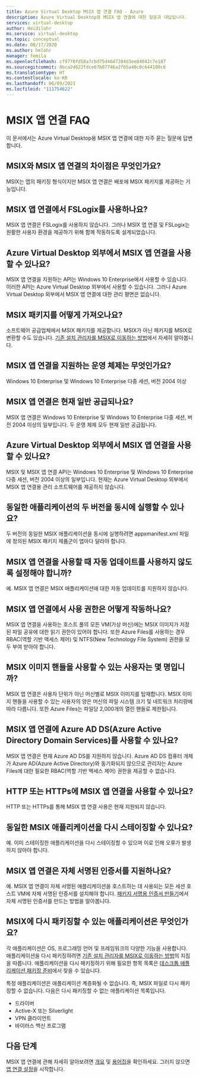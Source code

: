 ```yaml
---
title: Azure Virtual Desktop MSIX 앱 연결 FAQ - Azure
description: Azure Virtual Desktop용 MSIX 앱 연결에 대한 질문과 대답입니다.
services: virtual-desktop
author: Heidilohr
ms.service: virtual-desktop
ms.topic: conceptual
ms.date: 08/17/2020
ms.author: helohr
manager: femila
ms.openlocfilehash: cf9770fd58a7cbd75d4647284d3ee84042c7e187
ms.sourcegitcommit: 8bca2d622fdce67b07746a2fb5a40c0c644100c6
ms.translationtype: HT
ms.contentlocale: ko-KR
ms.lasthandoff: 06/09/2021
ms.locfileid: "111754622"
---
```

# <a name="msix-app-attach-faq"></a>MSIX 앱 연결 FAQ

이 문서에서는 Azure Virtual Desktop용 MSIX 앱 연결에 대한 자주 묻는 질문에 답변합니다.

## <a name="whats-the-difference-between-msix-and-msix-app-attach"></a>MSIX와 MSIX 앱 연결의 차이점은 무엇인가요?

MSIX는 앱의 패키징 형식이지만 MSIX 앱 연결은 배포에 MSIX 패키지를 제공하는 기능입니다.

## <a name="does-msix-app-attach-use-fslogix"></a>MSIX 앱 연결에서 FSLogix를 사용하나요?

MSIX 앱 연결은 FSLogix를 사용하지 않습니다. 그러나 MSIX 앱 연결 및 FSLogix는 원활한 사용자 환경을 제공하기 위해 함께 작동하도록 설계되었습니다.

## <a name="can-i-use-the-msix-app-attach-outside-of-azure-virtual-desktop"></a>Azure Virtual Desktop 외부에서 MSIX 앱 연결을 사용할 수 있나요?

MSIX 앱 연결을 지원하는 API는 Windows 10 Enterprise에서 사용할 수 있습니다. 이러한 API는 Azure Virtual Desktop 외부에서 사용할 수 있습니다. 그러나 Azure Virtual Desktop 외부에서 MSIX 앱 연결에 대한 관리 평면은 없습니다.

## <a name="how-do-i-get-an-msix-package"></a>MSIX 패키지를 어떻게 가져오나요?

소프트웨어 공급업체에서 MSIX 패키지를 제공합니다. MSIX가 아닌 패키지를 MSIX로 변환할 수도 있습니다. [기존 설치 관리자를 MSIX로 이동하는 방법](/windows/msix/packaging-tool/create-an-msix-overview#how-to-move-your-existing-installers-to-msix)에서 자세히 알아봅니다.

## <a name="which-operating-systems-support-msix-app-attach"></a>MSIX 앱 연결을 지원하는 운영 체제는 무엇인가요?

Windows 10 Enterprise 및 Windows 10 Enterprise 다중 세션, 버전 2004 이상

## <a name="is-msix-app-attach-currently-generally-available"></a>MSIX 앱 연결은 현재 일반 공급되나요?

MSIX 앱 연결은 Windows 10 Enterprise 및 Windows 10 Enterprise 다중 세션, 버전 2004 이상의 일부입니다. 두 운영 체제 모두 현재 일반 공급됩니다. 

## <a name="can-i-use-msix-app-attach-outside-of-azure-virtual-desktop"></a>Azure Virtual Desktop 외부에서 MSIX 앱 연결을 사용할 수 있나요?

MSIX 및 MSIX 앱 연결 API는 Windows 10 Enterprise 및 Windows 10 Enterprise 다중 세션, 버전 2004 이상의 일부입니다. 현재는 Azure Virtual Desktop 외부에서 MSIX 앱 연결용 관리 소프트웨어를 제공하지 않습니다.

## <a name="can-i-run-two-versions-of-the-same-application-at-the-same-time"></a>동일한 애플리케이션의 두 버전을 동시에 실행할 수 있나요?

두 버전의 동일한 MSIX 애플리케이션을 동시에 실행하려면 appxmanifest.xml 파일에 정의된 MSIX 패키지 제품군이 앱마다 달라야 합니다.

## <a name="should-i-disable-auto-update-when-using-msix-app-attach"></a>MSIX 앱 연결을 사용할 때 자동 업데이트를 사용하지 않도록 설정해야 합니까?

예. MSIX 앱 연결은 MSIX 애플리케이션에 대한 자동 업데이트를 지원하지 않습니다.

## <a name="how-do-permissions-work-with-msix-app-attach"></a>MSIX 앱 연결에서 사용 권한은 어떻게 작동하나요?

MSIX 앱 연결을 사용하는 호스트 풀의 모든 VM(가상 머신)에는 MSIX 이미지가 저장된 파일 공유에 대한 읽기 권한이 있어야 합니다. 또한 Azure Files를 사용하는 경우 RBAC(역할 기반 액세스 제어) 및 NTFS(New Technology File System) 권한을 모두 부여 받아야 합니다.

## <a name="how-many-users-can-use-an-msix-image-handle"></a>MSIX 이미지 핸들을 사용할 수 있는 사용자는 몇 명입니까?

MSIX 앱 연결은 사용자 단위가 아닌 머신별로 MSIX 이미지를 탑재합니다. MSIX 이미지 핸들을 사용할 수 있는 사용자의 양은 머신의 파일 시스템 크기 및 네트워크 처리량에 따라 다릅니다. 또한 Azure Files는 파일당 2,000개의 열린 핸들로 제한됩니다. 

## <a name="can-i-use-azure-active-directory-domain-services-azure-ad-ds-with-msix-app-attach"></a>MSIX 앱 연결에 Azure AD DS(Azure Active Directory Domain Services)를 사용할 수 있나요?

MSIX 앱 연결은 현재 Azure AD DS를 지원하지 않습니다. Azure AD DS 컴퓨터 개체가 Azure AD(Azure Active Directory)와 동기화되지 않으므로 관리자는 Azure Files에 대한 필요한 RBAC(역할 기반 액세스 제어) 권한을 제공할 수 없습니다.

## <a name="can-i-use-msix-app-attach-for-http-or-https"></a>HTTP 또는 HTTPs에 MSIX 앱 연결을 사용할 수 있나요?

HTTP 또는 HTTPs를 통해 MSIX 앱 연결 사용은 현재 지원되지 않습니다.

## <a name="can-i-restage-the-same-msix-application"></a>동일한 MSIX 애플리케이션을 다시 스테이징할 수 있나요?

예. 이미 스테이징한 애플리케이션을 다시 스테이징할 수 있으며 이로 인해 오류가 발생하지 않아야 합니다.

## <a name="does-msix-app-attach-support-self-signed-certificates"></a>MSIX 앱 연결은 자체 서명된 인증서를 지원하나요?

예. MSIX 앱 연결이 자체 서명된 애플리케이션을 호스트하는 데 사용되는 모든 세션 호스트 VM에 자체 서명된 인증서를 설치해야 합니다. [패키지 서명용 인증서 만들기](/windows/msix/package/create-certificate-package-signing)에서 자체 서명된 인증서를 만드는 방법을 알아봅니다.

## <a name="what-applications-can-i-repackage-to-msix"></a>MSIX에 다시 패키징할 수 있는 애플리케이션은 무엇인가요?

각 애플리케이션은 OS, 프로그래밍 언어 및 프레임워크의 다양한 기능을 사용합니다. 애플리케이션을 다시 패키징하려면 [기존 설치 관리자를 MSIX로 이동하는 방법](/windows/msix/packaging-tool/create-an-msix-overview#how-to-move-your-existing-installers-to-msix)의 지침을 따릅니다. 애플리케이션을 다시 패키징하기 위해 필요한 항목 목록은 [데스크톱 애플리케이션 패키징 준비](/windows/msix/desktop/desktop-to-uwp-prepare)에서 찾을 수 있습니다. 

특정 애플리케이션은 애플리케이션 계층화될 수 없습니다. 즉, MSIX 파일로 다시 패키징할 수 없습니다. 다음은 다시 패키징할 수 없는 애플리케이션 목록입니다.

- 드라이버 
- Active-X 또는 Silverlight
- VPN 클라이언트
- 바이러스 백신 프로그램

## <a name="next-steps"></a>다음 단계

MSIX 앱 연결에 관해 자세히 알아보려면 [개요](what-is-app-attach.md) 및 [용어집](app-attach-glossary.md)을 확인하세요. 그러지 않으면 [앱 연결 설정](app-attach.md)을 시작합니다.
